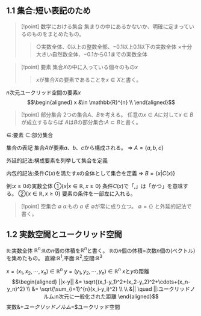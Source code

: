 ## 1.1 集合:短い表記のため
> [!point] 数学における集合
> 集まりの中にあるかないか、明確に定まっているのものをまとめたもの。
>> ○実数全体、$0$以上の整数全部、$-0.1$以上$0.1$以下の実数全体
>> ×十分大きい自然数全体、$-0.1$から$0.1$までの実数全体

> [!point] 要素
> 集合$X$の中に入っている個々のもの$x$
>> $x$が集合$X$の要素であることを$x\in X$と書く。

$n$次元ユークリッド空間の要素$x$
$$\begin{aligned}
x &\in \mathbb{R}^{n} \\
\end{aligned}$$

> [!point] 部分集合
> $2$つの集合$A$、$B$を考える。
> 任意の$x \in A$に対して$x \in B$が成立するならば
> $A$は$B$の部分集合:$A \subset B$と書く。

$\in$:要素
$\subset$:部分集合

集合の表記
集合$A$が要素$a$、$b$、$c$から構成される。
$\Rightarrow$ $A = \{a,b,c\}$


外延的記法:構成要素を列挙して集合を定義

内包的記法:条件$C(x)$を満たす$x$の全体として集合を定義
$\Rightarrow$ $B = \{x | C(x)\}$


例:$x \geq 0$の実数全体
①$\{x | x \in \mathbb{R}, x \geq 0\}$
条件$C(x)$で「,」は「かつ」を意味する。
②$\{x \in \mathbb{R}, x \geq 0\}$
要素の条件を一部左に入れる。

> [!point] 空集合
> $\emptyset$
> $a$:もの
> $a\notin \emptyset$が常に成り立つ。
> $\emptyset = \{ \}$
> と外延的記法で書く。

## 1.2 実数空間とユークリッド空間
$\mathbb{R}$:実数全体
$\mathbb{R}^n$:$\mathbb{R}$の$n$個の体積を$\mathbb{R}^n$と書く。
$\mathbb{R}$の$n$個の体積$=$次数$n$個の(ベクトル)を集めたもの。
直線:$\mathbb{R}^1$,平面:$\mathbb{R}^2$,空間:$\mathbb{R}^3$

$x=(x_1,x_2,\cdots,x_n) \in \mathbb{R}^n$
$y=(y_1,y_2,\cdots,y_n) \in \mathbb{R}^n$
$x$と$y$の距離
$$\begin{aligned}
||x-y|| &= \sqrt{(x_1-y_1)^2+(x_2-y_2)^2+\cdots+(x_n-y_n)^2} \\
&= \sqrt{\sum_{i=1}^{n}(x_i-y_i)^2} \\
\\
&|| \quad ||:ユークリッドノルム:n次元に一般化された距離
\end{aligned}$$
実数&+$ユークリッドノルム$=$ユークリッド空間